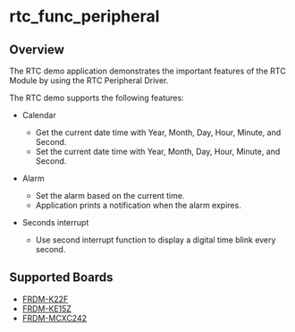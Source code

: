 # rtc_func_peripheral

## Overview
The RTC demo application demonstrates the important features of the RTC Module by using the RTC Peripheral Driver.

The RTC demo supports the following features:

- Calendar
  + Get the current date time with Year, Month, Day, Hour, Minute, and Second.
  + Set the current date time with Year, Month, Day, Hour, Minute, and Second.

- Alarm
  + Set the alarm based on the current time.
  + Application prints a notification when the alarm expires.

- Seconds interrupt
  + Use second interrupt function to display a digital time blink every second.

## Supported Boards
- [FRDM-K22F](../../../_boards/frdmk22f/demo_apps/rtc_func_peripheral/example_board_readme.md)
- [FRDM-KE15Z](../../../_boards/frdmke15z/demo_apps/rtc_func_peripheral/example_board_readme.md)
- [FRDM-MCXC242](../../../_boards/frdmmcxc242/demo_apps/rtc_func_peripheral/example_board_readme.md)
